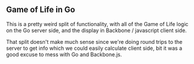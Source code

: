 Game of Life in Go
----------------------

This is a pretty weird split of functionality, with all of the Game of Life logic on the Go server side, and the display in Backbone / javascript client side.

That split doesn't make much sense since we're doing round trips to the server to get info which we could easily calculate client side, bit it was a good excuse to mess with Go and Backbone.js.


